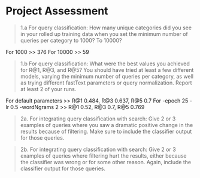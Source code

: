 # Project Assessment

> 1.a For query classification: How many unique categories did you see in your rolled up training data when you set the minimum number of queries per category to 1000? To 10000?

For 1000 >> 376
For 10000 >> 59

> 1.b For query classification: What were the best values you achieved for R@1, R@3, and R@5? You should have tried at least a few different models, varying the minimum number of queries per category, as well as trying different fastText parameters or query normalization. Report at least 2 of your runs.

For default parameters >> R@1 0.484, R@3 0.637, R@5 0.7
For -epoch 25 -lr 0.5 -wordNgrams 2 >> R@1 0.52, R@3 0.7, R@5 0.769

> 2a. For integrating query classification with search: Give 2 or 3 examples of queries where you saw a dramatic positive change in the results because of filtering. Make sure to include the classifier output for those queries.


> 2b. For integrating query classification with search: Give 2 or 3 examples of queries where filtering hurt the results, either because the classifier was wrong or for some other reason. Again, include the classifier output for those queries.

